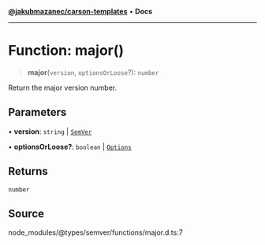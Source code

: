 [**@jakubmazanec/carson-templates**](../../../README.md) • **Docs**

---

# Function: major()

> **major**(`version`, `optionsOrLoose`?): `number`

Return the major version number.

## Parameters

• **version**: `string` \| [`SemVer`](../classes/SemVer.md)

• **optionsOrLoose?**: `boolean` \| [`Options`](../interfaces/Options.md)

## Returns

`number`

## Source

node_modules/@types/semver/functions/major.d.ts:7

